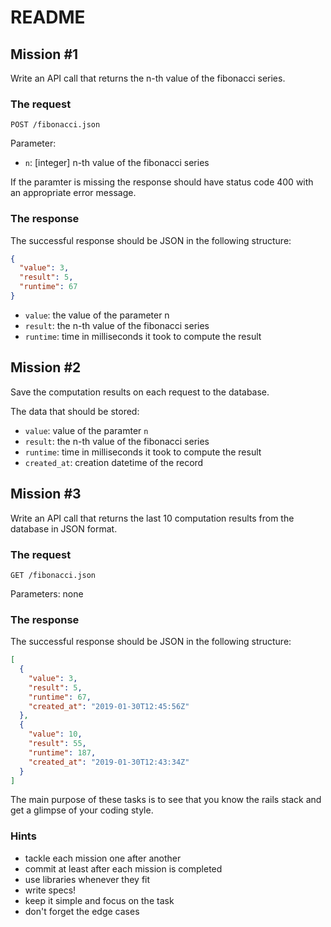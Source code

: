 # README

## Mission #1

Write an API call that returns the n-th value of the fibonacci series.

### The request

`POST /fibonacci.json`

Parameter:
* `n`: [integer] n-th value of the fibonacci series

If the paramter is missing the response should have status code 400 with an appropriate error message. 

### The response

The successful response should be JSON in the following structure:

```json
{
  "value": 3,
  "result": 5,
  "runtime": 67
}
```

* `value`: the value of the parameter n
* `result`: the n-th value of the fibonacci series
* `runtime`: time in milliseconds it took to compute the result

## Mission #2

Save the computation results on each request to the database.

The data that should be stored:

* `value`: value of the paramter `n` 
* `result`: the n-th value of the fibonacci series
* `runtime`: time in milliseconds it took to compute the result
* `created_at`: creation datetime of the record

## Mission #3

Write an API call that returns the last 10 computation results from the database in JSON format.

### The request

`GET /fibonacci.json`

Parameters: none

### The response

The successful response should be JSON in the following structure:

```json
[
  {
    "value": 3,
    "result": 5,
    "runtime": 67,
    "created_at": "2019-01-30T12:45:56Z"
  },
  {
    "value": 10,
    "result": 55,
    "runtime": 187,
    "created_at": "2019-01-30T12:43:34Z"
  }
]
```

The main purpose of these tasks is to see that you know the rails stack and get a glimpse of your coding style.

### Hints

* tackle each mission one after another
* commit at least after each mission is completed
* use libraries whenever they fit
* write specs!
* keep it simple and focus on the task
* don't forget the edge cases

